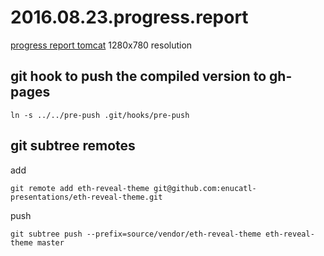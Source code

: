 # 2016.08.23.progress.report
[progress report tomcat](http://enucatl-presentations.github.io/2016.08.23.progress.report)
1280x780 resolution

git hook to push the compiled version to gh-pages
-------------------------------------------------
```
ln -s ../../pre-push .git/hooks/pre-push 
```

git subtree remotes
-------------------
add
```
git remote add eth-reveal-theme git@github.com:enucatl-presentations/eth-reveal-theme.git
```

push
```
git subtree push --prefix=source/vendor/eth-reveal-theme eth-reveal-theme master
```
